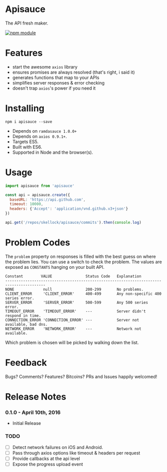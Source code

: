 # Apisauce

The API fresh maker.

[![npm module](https://badge.fury.io/js/apisauce.svg)](https://www.npmjs.org/package/apisauce)

# Features

* start the awesome `axios` library
* ensures promises are always resolved (that's right, i said it)
* generates functions that map to your APIs
* simplifies server responses & error checking
* doesn't trap `axios`'s power if you need it

# Installing

`npm i apisauce --save`

* Depends on `ramdasauce 1.0.0+`
* Depends on `axios 0.9.1+`.
* Targets ES5.
* Built with ES6.
* Supported in Node and the browser(s).


# Usage

```js
import apisauce from 'apisauce'

const api = apisauce.create({
  baseURL: 'https://api.github.com',
  timeout: 10000,
  headers: {'Accept': 'application/vnd.github.v3+json'}
})

api.get('/repos/skellock/apisauce/commits').then(console.log)
```

# Problem Codes

The `problem` property on responses is filled with the best
guess on where the problem lies.  You can use a switch to
check the problem.  The values are exposed as `CONSTANTS`
hanging on your built API.

```
Constant        VALUE               Status Code   Explanation
----------------------------------------------------------------------------------------
NONE             null               200-299       No problems.
CLIENT_ERROR     'CLIENT_ERROR'     400-499       Any non-specific 400 series error.
SERVER_ERROR     'SERVER_ERROR'     500-599       Any 500 series error.
TIMEOUT_ERROR    'TIMEOUT_ERROR'    ---           Server didn't respond in time.
CONNECTION_ERROR 'CONNECTION_ERROR' ---           Server not available, bad dns.
NETWORK_ERROR    'NETWORK_ERROR'    ---           Network not available.
```

Which problem is chosen will be picked by walking down the list.

# Feedback

Bugs?  Comments?  Features?  Bitcoins?  PRs and Issues happily welcomed!

# Release Notes

### 0.1.0 - April 10th, 2016

* Initial Release

### TODO

* [ ] Detect network failures on iOS and Android.
* [ ] Pass through axios options like timeout & headers per request
* [ ] Provide callbacks at the api level
* [ ] Expose the progress upload event
